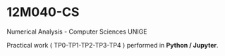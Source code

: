 # 12M040-CS
Numerical Analysis - Computer Sciences UNIGE

Practical work ( TP0-TP1-TP2-TP3-TP4 ) performed in **Python / Jupyter**.
